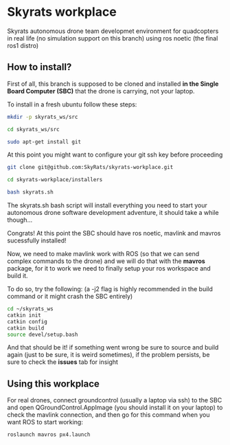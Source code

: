 # Skyrats workplace
Skyrats autonomous drone team developmet environment for quadcopters in real life (no simulation support on this branch) using ros noetic (the final ros1 distro)

## How to install?
First of all, this branch is supposed to be cloned and installed **in the Single Board Computer (SBC)** that the drone is carrying, not your laptop.

To install in a fresh ubuntu follow these steps:
```bash
mkdir -p skyrats_ws/src

cd skyrats_ws/src

sudo apt-get install git
```
At this point you might want to configure your git ssh key before proceeding
```bash
git clone git@github.com:SkyRats/skyrats-workplace.git

cd skyrats-workplace/installers

bash skyrats.sh
```
The skyrats.sh bash script will install everything you need to start your autonomous drone software development adventure, it should take a while though...

Congrats! At this point the SBC should have ros noetic, mavlink and mavros sucessfully installed!

Now, we need to make mavlink work with ROS (so that we can send complex commands to the drone) and we will do that with the **mavros** package, for it to work we need to finally setup your ros workspace and build it. 

To do so, try the following: (a -j2 flag is highly recommended in the build command or it might crash the SBC entirely)
```bash
cd ~/skyrats_ws
catkin init
catkin config
catkin build
source devel/setup.bash
```
And that should be it! if something went wrong be sure to source and build again (just to be sure, it is weird sometimes), if the problem persists, be sure to check the **issues** tab for insight

## Using this workplace

For real drones, connect groundcontrol (usually a laptop via ssh) to the SBC and open QGroundControl.AppImage (you should install it on your laptop) to check the mavlink connection, and then go for this command when you want ROS to start working:
```bash
roslaunch mavros px4.launch
```
